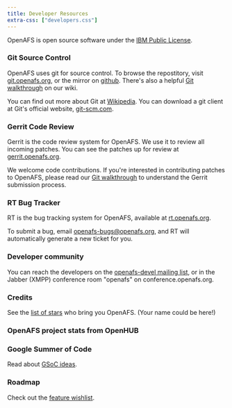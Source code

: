 ```yaml
---
title: Developer Resources
extra-css: ["developers.css"]
---
```


OpenAFS is open source software under the [IBM Public
License](http://www.opensource.org/licenses/IPL-1.0).

<div class="dev-section git" markdown="1">

### Git Source Control ###

OpenAFS uses git for source control. To browse the repostitory, visit
[git.openafs.org](http://git.openafs.org/), or the mirror on
[github](https://github.com/openafs). There's also a helpful [Git
walkthrough](http://wiki.openafs.org/GitDevelopers) on our wiki.

You can find out more about Git at
[Wikipedia](https://secure.wikimedia.org/wikipedia/en/wiki/Git_%28software%29).
You can download a git client at Git's official website,
[git-scm.com](http://git-scm.com/).

</div>

<div class="dev-section gerrit" markdown="1">

### Gerrit Code Review ###

Gerrit is the code review system for OpenAFS. We use it to review all incoming patches. You can see the patches up for review at [gerrit.openafs.org](http://gerrit.openafs.org/).

We welcome code contributions. If you're interested in contributing patches to OpenAFS, please read our [Git walkthrough](http://wiki.openafs.org/GitDevelopers/) to understand the Gerrit submission process.

</div>

<div class="dev-section bugs" markdown="1">

### RT Bug Tracker ###

RT is the bug tracking system for OpenAFS, available at [rt.openafs.org](http://rt.openafs.org/).

To submit a bug, email <openafs-bugs@openafs.org>, and RT will automatically generate a new ticket for you.

</div>

<div class="dev-section discuss" markdown="1">

### Developer community ###

You can reach the developers on the [openafs-devel mailing list](https://lists.openafs.org/mailman/listinfo/openafs-devel), or in the Jabber (XMPP) conference room "openafs" on conference.openafs.org.

</div>

<div class="dev-section credits" markdown="1">

### Credits ###

See the [list of stars](credits.html) who bring you OpenAFS. (Your name could be here!)

</div>

### OpenAFS project stats from OpenHUB ###

<script type="text/javascript" src="http://www.openhub.net/p/openafs/widgets/project_basic_stats.js"></script>

### Google Summer of Code ###

Read about [GSoC ideas](/developers/gsoc/).

### Roadmap ###

Check out the [feature wishlist](/roadmap/).

